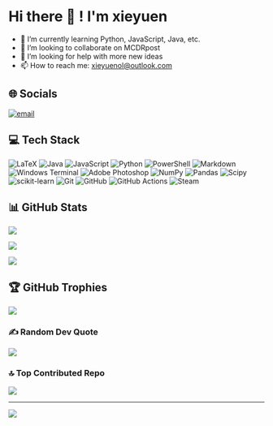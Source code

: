 # Hi there 👋 ! I'm xieyuen

<!-- - 🔭 I’m currently working on Python -->

- 🌱 I’m currently learning Python, JavaScript, Java, etc.
- 👯 I’m looking to collaborate on MCDRpost
- 🤔 I’m looking for help with more new ideas
- 📫 How to reach me: [xieyuenol@outlook.com](mailto:xieyuenol@outlook.com)

## 🌐 Socials

[![email](https://img.shields.io/badge/Email-D14836?logo=gmail&logoColor=white)](mailto:xieyuenol@outlook.com)

## 💻 Tech Stack

![LaTeX](https://img.shields.io/badge/latex-%23008080.svg?style=for-the-badge&logo=latex&logoColor=white)
![Java](https://img.shields.io/badge/java-%23ED8B00.svg?style=for-the-badge&logo=openjdk&logoColor=white)
![JavaScript](https://img.shields.io/badge/javascript-%23323330.svg?style=for-the-badge&logo=javascript&logoColor=%23F7DF1E)
![Python](https://img.shields.io/badge/python-3670A0?style=for-the-badge&logo=python&logoColor=ffdd54)
![PowerShell](https://img.shields.io/badge/PowerShell-%235391FE.svg?style=for-the-badge&logo=powershell&logoColor=white)
![Markdown](https://img.shields.io/badge/markdown-%23000000.svg?style=for-the-badge&logo=markdown&logoColor=white)
![Windows Terminal](https://img.shields.io/badge/Windows%20Terminal-%234D4D4D.svg?style=for-the-badge&logo=windows-terminal&logoColor=white)
![Adobe Photoshop](https://img.shields.io/badge/adobe%20photoshop-%2331A8FF.svg?style=for-the-badge&logo=adobe%20photoshop&logoColor=white)
![NumPy](https://img.shields.io/badge/numpy-%23013243.svg?style=for-the-badge&logo=numpy&logoColor=white)
![Pandas](https://img.shields.io/badge/pandas-%23150458.svg?style=for-the-badge&logo=pandas&logoColor=white)
![Scipy](https://img.shields.io/badge/SciPy-%230C55A5.svg?style=for-the-badge&logo=scipy&logoColor=%white)
![scikit-learn](https://img.shields.io/badge/scikit--learn-%23F7931E.svg?style=for-the-badge&logo=scikit-learn&logoColor=white)
![Git](https://img.shields.io/badge/git-%23F05033.svg?style=for-the-badge&logo=git&logoColor=white)
![GitHub](https://img.shields.io/badge/github-%23121011.svg?style=for-the-badge&logo=github&logoColor=white)
![GitHub Actions](https://img.shields.io/badge/github%20actions-%232671E5.svg?style=for-the-badge&logo=githubactions&logoColor=white)
![Steam](https://img.shields.io/badge/steam-%23000000.svg?style=for-the-badge&logo=steam&logoColor=white)

## 📊 GitHub Stats

![](https://github-readme-stats.vercel.app/api?username=xieyuen&theme=dark&hide_border=false&include_all_commits=true&count_private=false)

![](https://nirzak-streak-stats.vercel.app/?user=xieyuen&theme=dark&hide_border=false)

![](https://github-readme-stats.vercel.app/api/top-langs/?username=xieyuen&theme=dark&hide_border=false&include_all_commits=true&count_private=false&layout=compact)

## 🏆 GitHub Trophies

![](https://github-profile-trophy.vercel.app/?username=xieyuen&theme=radical&no-frame=false&no-bg=false&margin-w=4)

### ✍️ Random Dev Quote

![](https://quotes-github-readme.vercel.app/api?type=horizontal&theme=radical)

### 🔝 Top Contributed Repo

![](https://github-contributor-stats.vercel.app/api?username=xieyuen&limit=5&theme=dark&combine_all_yearly_contributions=true)

---

[![](https://visitcount.itsvg.in/api?id=xieyuen&icon=0&color=0)](https://visitcount.itsvg.in)

<!-- Proudly created with GPRM ( https://gprm.itsvg.in ) -->

<!--
**xieyuen/xieyuen** is a ✨ _special_ ✨ repository because its `README.md` (this file) appears on your GitHub profile.

Here are some ideas to get you started:

- 🔭 I’m currently working on ...
- 🌱 I’m currently learning ...
- 👯 I’m looking to collaborate on ...
- 🤔 I’m looking for help with ...
- 💬 Ask me about ...
- 📫 How to reach me: ...
- 😄 Pronouns: ...
- ⚡ Fun fact: ...
-->
